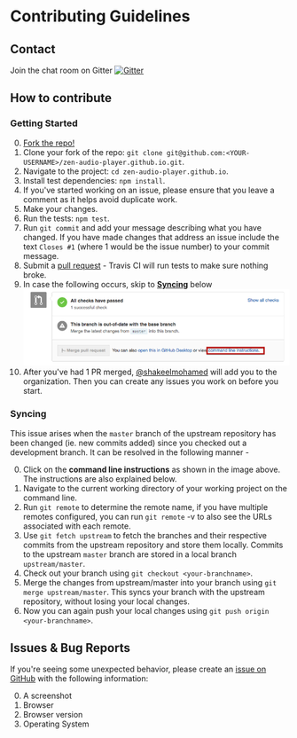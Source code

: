# Contributing Guidelines

## Contact

Join the chat room on Gitter
[![Gitter](https://badges.gitter.im/Join%20Chat.svg)](https://gitter.im/zen-audio-player/zen-audio-player.github.io?utm_source=badge&utm_medium=badge&utm_campaign=pr-badge)

## How to contribute

### Getting Started

0. [Fork the repo!](https://github.com/zen-audio-player/zen-audio-player.github.io#fork-destination-box)
0. Clone your fork of the repo: `git clone git@github.com:<YOUR-USERNAME>/zen-audio-player.github.io.git`.
0. Navigate to the project: `cd zen-audio-player.github.io`.
0. Install test dependencies: `npm install`.
0. If you've started working on an issue, please ensure that you leave a comment as it helps avoid duplicate work.
0. Make your changes.
0. Run the tests: `npm test`.
0. Run `git commit` and add your message describing what you have changed. If you have made changes that address an issue include the text `Closes #1` (where 1 would be the issue number) to your commit message.
0. Submit a [pull request](https://github.com/zen-audio-player/zen-audio-player.github.io/pulls) - Travis CI will run tests to make sure nothing broke.
0. In case the following occurs, skip to **[Syncing](#syncing)** below  
![out of sync](/.github/outofsync.png)
0. After you've had 1 PR merged, [@shakeelmohamed](http://github.com/shakeelmohamed) will add you to the organization. Then you can create any issues you work on before you start.

### Syncing  

This issue arises when the `master` branch of the upstream repository has been changed (ie. new commits added) since you checked out a development branch. It can be resolved in the following manner -  
  
0. Click on the **command line instructions**  as shown in the image above. The instructions are also explained below.  
0. Navigate to the current working directory of your working project on the command line. 
0. Run `git remote` to determine the remote name, if you have multiple remotes configured, you can run `git remote` -v to also see the URLs associated with each remote.  
0. Use `git fetch upstream` to fetch the branches and their respective commits from the upstream repository and store them locally. Commits to the upstream `master` branch are stored in a local branch `upstream/master`.  
0. Check out your branch using `git checkout <your-branchname>`.  
0. Merge the changes from upstream/master into your branch using `git merge upstream/master`. This syncs your branch with the upstream repository, without losing your local changes.  
0. Now you can again push your local changes using `git push origin <your-branchname>`.

## Issues & Bug Reports

If you're seeing some unexpected behavior, please create an [issue on GitHub](https://github.com/zen-audio-player/zen-audio-player.github.io/issues) with the following information:

0. A screenshot
0. Browser
0. Browser version
0. Operating System
